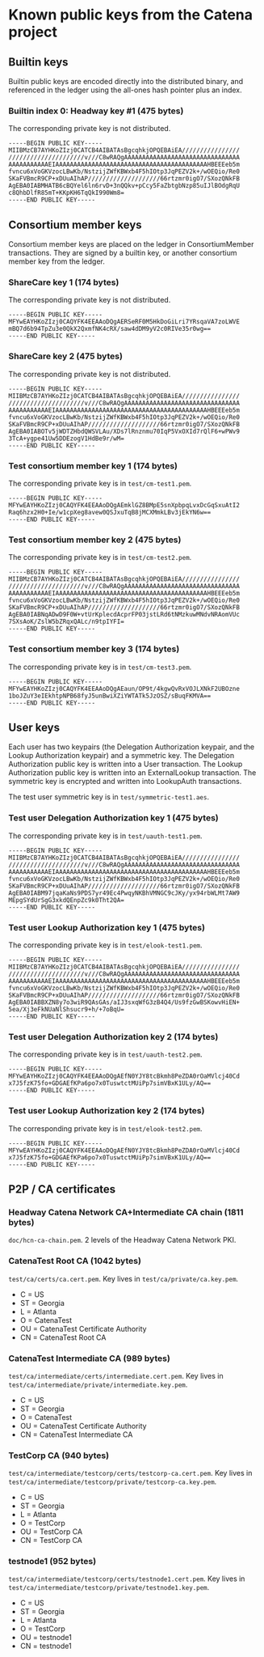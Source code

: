 # Known public keys from the Catena project

## Builtin keys

Builtin public keys are encoded directly into the distributed binary, and
referenced in the ledger using the all-ones hash pointer plus an index.

### Builtin index 0: Headway key #1 (475 bytes)
The corresponding private key is not distributed.
```
-----BEGIN PUBLIC KEY-----
MIIBMzCB7AYHKoZIzj0CATCB4AIBATAsBgcqhkjOPQEBAiEA////////////////
/////////////////////v///C8wRAQgAAAAAAAAAAAAAAAAAAAAAAAAAAAAAAAA
AAAAAAAAAAAEIAAAAAAAAAAAAAAAAAAAAAAAAAAAAAAAAAAAAAAAAAAHBEEEeb5m
fvncu6xVoGKVzocLBwKb/NstzijZWfKBWxb4F5hIOtp3JqPEZV2k+/wOEQio/Re0
SKaFVBmcR9CP+xDUuAIhAP////////////////////66rtzmr0igO7/SXozQNkFB
AgEBA0IABMHATB6cBQYel6ln6rvD+3nQQkv+pCcy5FaZbtgbNzp85uIJlBOdgRqU
c8QhbDlfR85mT+KKpKH6TqQkI990Wm8=
-----END PUBLIC KEY-----
```

## Consortium member keys

Consortium member keys are placed on the ledger in ConsortiumMember
transactions. They are signed by a builtin key, or another consortium member
key from the ledger.

### ShareCare key 1 (174 bytes)
The corresponding private key is not distributed.
```
-----BEGIN PUBLIC KEY-----
MFYwEAYHKoZIzj0CAQYFK4EEAAoDQgAERSeRF0M5HkDoGiLri7YRsqaVA7zoLWVE
mBQ7d6b94TpZu3e0QkX2QxmfNK4cRX/saw4dDM9yV2c0RIVe35r0wg==
-----END PUBLIC KEY-----
```

### ShareCare key 2 (475 bytes)
The corresponding private key is not distributed.
```
-----BEGIN PUBLIC KEY-----
MIIBMzCB7AYHKoZIzj0CATCB4AIBATAsBgcqhkjOPQEBAiEA////////////////
/////////////////////v///C8wRAQgAAAAAAAAAAAAAAAAAAAAAAAAAAAAAAAA
AAAAAAAAAAAEIAAAAAAAAAAAAAAAAAAAAAAAAAAAAAAAAAAAAAAAAAAHBEEEeb5m
fvncu6xVoGKVzocLBwKb/NstzijZWfKBWxb4F5hIOtp3JqPEZV2k+/wOEQio/Re0
SKaFVBmcR9CP+xDUuAIhAP////////////////////66rtzmr0igO7/SXozQNkFB
AgEBA0IABOTv5jWDTZHbdQWSVLAu/XDs7lRnznmu70IqP5VxOXId7rQlF6+wPWv9
3TcA+ygpe41Uw5DDEzogV1HdBe9r/wM=
-----END PUBLIC KEY-----
```

### Test consortium member key 1 (174 bytes)
The corresponding private key is in `test/cm-test1.pem`.
```
-----BEGIN PUBLIC KEY-----
MFYwEAYHKoZIzj0CAQYFK4EEAAoDQgAEmklGZ8BMpE5snXpbpqLvxDcGqSxuAtI2
Raq6hzx2H0+Ie/w1cpXeg8avew0QSJxuTqB8jMCXMmkLBv3jEkYN6w==
-----END PUBLIC KEY-----
```

### Test consortium member key 2 (475 bytes)
The corresponding private key is in `test/cm-test2.pem`.
```
-----BEGIN PUBLIC KEY-----
MIIBMzCB7AYHKoZIzj0CATCB4AIBATAsBgcqhkjOPQEBAiEA////////////////
/////////////////////v///C8wRAQgAAAAAAAAAAAAAAAAAAAAAAAAAAAAAAAA
AAAAAAAAAAAEIAAAAAAAAAAAAAAAAAAAAAAAAAAAAAAAAAAAAAAAAAAHBEEEeb5m
fvncu6xVoGKVzocLBwKb/NstzijZWfKBWxb4F5hIOtp3JqPEZV2k+/wOEQio/Re0
SKaFVBmcR9CP+xDUuAIhAP////////////////////66rtzmr0igO7/SXozQNkFB
AgEBA0IABNqADwD9F0W+vtUrKplecdAcprFP03jstLRd6tNMzkuwMNdvNRAomVUc
7SXsAoK/ZslW5bZRqxQALc/n9tpIYFI=
-----END PUBLIC KEY-----
```

### Test consortium member key 3 (174 bytes)
The corresponding private key is in `test/cm-test3.pem`.
```
-----BEGIN PUBLIC KEY-----
MFYwEAYHKoZIzj0CAQYFK4EEAAoDQgAEaun/OP9t/4kgwQvRxVOJLXNkF2UBOzne
1boJZuY3eIEkhtpNPB68fyJ5unBwiXZiYWTATk5JzOSZ/sBuqFKMVA==
-----END PUBLIC KEY-----
```

## User keys

Each user has two keypairs (the Delegation Authorization keypair, and the
Lookup Authorization keypair) and a symmetric key. The Delegation Authorization
public key is written into a User transaction. The Lookup Authorization
public key is written into an ExternalLookup transaction. The symmetric key is
encrypted and written into LookupAuth transactions.

The test user symmetric key is in `test/symmetric-test1.aes`.

### Test user Delegation Authorization key 1 (475 bytes)
The corresponding private key is in `test/uauth-test1.pem`.
```
-----BEGIN PUBLIC KEY-----
MIIBMzCB7AYHKoZIzj0CATCB4AIBATAsBgcqhkjOPQEBAiEA////////////////
/////////////////////v///C8wRAQgAAAAAAAAAAAAAAAAAAAAAAAAAAAAAAAA
AAAAAAAAAAAEIAAAAAAAAAAAAAAAAAAAAAAAAAAAAAAAAAAAAAAAAAAHBEEEeb5m
fvncu6xVoGKVzocLBwKb/NstzijZWfKBWxb4F5hIOtp3JqPEZV2k+/wOEQio/Re0
SKaFVBmcR9CP+xDUuAIhAP////////////////////66rtzmr0igO7/SXozQNkFB
AgEBA0IABM97jqaKaNs9PDS7yr49Ec4PwqyNKBhVMNGC9cJKy/yx94rbWLMt7AW9
MEpgSYdUrSgG3xkdQEnpZc9k0Tht2QA=
-----END PUBLIC KEY-----
```

### Test user Lookup Authorization key 1 (475 bytes)
The corresponding private key is in `test/elook-test1.pem`.
```
-----BEGIN PUBLIC KEY-----
MIIBMzCB7AYHKoZIzj0CATCB4AIBATAsBgcqhkjOPQEBAiEA////////////////
/////////////////////v///C8wRAQgAAAAAAAAAAAAAAAAAAAAAAAAAAAAAAAA
AAAAAAAAAAAEIAAAAAAAAAAAAAAAAAAAAAAAAAAAAAAAAAAAAAAAAAAHBEEEeb5m
fvncu6xVoGKVzocLBwKb/NstzijZWfKBWxb4F5hIOtp3JqPEZV2k+/wOEQio/Re0
SKaFVBmcR9CP+xDUuAIhAP////////////////////66rtzmr0igO7/SXozQNkFB
AgEBA0IABBXZN8y7o3wiR9QAsGAs/aIJ3sxqWfG3zB4Q4/Us9fzGwBSKowvHiEN+
5ea/Xj3eFkNUaNlShsucr9+h/+7oBqU=
-----END PUBLIC KEY-----
```

### Test user Delegation Authorization key 2 (174 bytes)
The corresponding private key is in `test/uauth-test2.pem`.
```
-----BEGIN PUBLIC KEY-----
MFYwEAYHKoZIzj0CAQYFK4EEAAoDQgAEfN0YJY8tcBkmh8PeZDA0rOaMVlcj40Cd
x7J5fzK75fo+GDGAEfKPa6po7x0TuswtctMUiPp7simVBxK1ULy/AQ==
-----END PUBLIC KEY-----
```

### Test user Lookup Authorization key 2 (174 bytes)
The corresponding private key is in `test/elook-test2.pem`.
```
-----BEGIN PUBLIC KEY-----
MFYwEAYHKoZIzj0CAQYFK4EEAAoDQgAEfN0YJY8tcBkmh8PeZDA0rOaMVlcj40Cd
x7J5fzK75fo+GDGAEfKPa6po7x0TuswtctMUiPp7simVBxK1ULy/AQ==
-----END PUBLIC KEY-----
```

## P2P / CA certificates

### Headway Catena Network CA+Intermediate CA chain (1811 bytes)
`doc/hcn-ca-chain.pem`. 2 levels of the Headway Catena Network PKI.

### CatenaTest Root CA (1042 bytes)

`test/ca/certs/ca.cert.pem`. Key lives in `test/ca/private/ca.key.pem`.

* C = US
* ST = Georgia
* L = Atlanta
* O = CatenaTest
* OU = CatenaTest Certificate Authority
* CN = CatenaTest Root CA

### CatenaTest Intermediate CA (989 bytes)

`test/ca/intermediate/certs/intermediate.cert.pem`.
Key lives in `test/ca/intermediate/private/intermediate.key.pem`.

* C = US
* ST = Georgia
* O = CatenaTest
* OU = CatenaTest Certificate Authority
* CN = CatenaTest Intermediate CA

### TestCorp CA (940 bytes)

`test/ca/intermediate/testcorp/certs/testcorp-ca.cert.pem`.
Key lives in `test/ca/intermediate/testcorp/private/testcorp-ca.key.pem`.

* C = US
* ST = Georgia
* L = Atlanta
* O = TestCorp
* OU = TestCorp CA
* CN = TestCorp CA

### testnode1 (952 bytes)

`test/ca/intermediate/testcorp/certs/testnode1.cert.pem`.
Key lives in `test/ca/intermediate/testcorp/private/testnode1.key.pem`.

* C = US
* ST = Georgia
* L = Atlanta
* O = TestCorp
* OU = testnode1
* CN = testnode1
